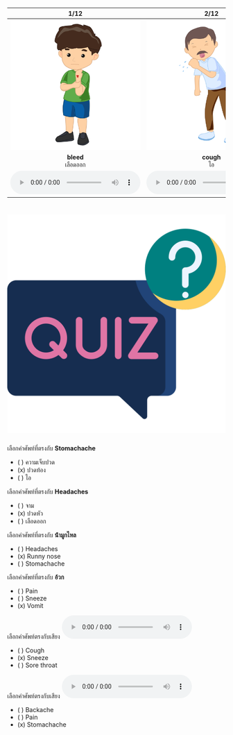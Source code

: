 <div class="carrousel">


|1/12|2/12|3/12|4/12|5/12|6/12|7/12|8/12|9/12|10/12|11/12|12/12|
| :----: | :----: | :----: | :----: | :----: | :----: | :----: | :----: | :----: | :----: | :----: | :----: |
|![](/media/img/disease__bleed.svg)|![](/media/img/disease__cough.svg)|![](/media/img/disease__stomachache.svg)|![](/media/img/disease__sneeze.svg)|![](/media/img/disease__fever.svg)|![](/media/img/disease__pain.svg)|![](/media/img/disease__vomit.svg)|![](/media/img/disease__runny&#x20;nose.svg)|![](/media/img/disease__backache.svg)|![](/media/img/disease__headaches.svg)|![](/media/img/disease__sore&#x20;throat.svg)|![](/media/img/disease__hurt.svg)|
|**bleed**<br>เลือดออก|**cough**<br>ไอ|**stomachache**<br>ปวดท้อง|**sneeze**<br>จาม|**fever**<br>ไข้|**pain**<br>ความเจ็บปวด|**vomit**<br>อ้วก|**runny nose**<br>น้ํามูกไหล|**backache**<br>ปวดหลัง|**headaches**<br>ปวดหัว|**sore throat**<br>เจ็บคอ|**hurt**<br>เจ็บ|
|![](/media/audio/bleed.mp3)|![](/media/audio/cough.mp3)|![](/media/audio/stomachache.mp3)|![](/media/audio/sneeze.mp3)|![](/media/audio/fever.mp3)|![](/media/audio/pain.mp3)|![](/media/audio/vomit.mp3)|![](/media/audio/runny&#x20;nose.mp3)|![](/media/audio/backache.mp3)|![](/media/audio/headaches.mp3)|![](/media/audio/sore&#x20;throat.mp3)|![](/media/audio/hurt.mp3)|

</div>



# ![icon](/media/icons/quiz.svg) 


 เลือกคำศัพท์ที่ตรงกับ **Stomachache**
 - ( ) ความเจ็บปวด
 - (x) ปวดท้อง
 - ( ) ไอ

 เลือกคำศัพท์ที่ตรงกับ **Headaches**
 - ( ) จาม
 - (x) ปวดหัว
 - ( ) เลือดออก

 เลือกคำศัพท์ที่ตรงกับ **น้ํามูกไหล**
 - ( ) Headaches
 - (x) Runny nose
 - ( ) Stomachache

 เลือกคำศัพท์ที่ตรงกับ **อ้วก**
 - ( ) Pain
 - ( ) Sneeze
 - (x) Vomit

เลือกคำศัพท์ตรงกับเสียง ![](/media/audio/sneeze.mp3) 
 - ( ) Cough
 - (x) Sneeze
 - ( ) Sore throat


เลือกคำศัพท์ตรงกับเสียง ![](/media/audio/stomachache.mp3) 
 - ( ) Backache
 - ( ) Pain
 - (x) Stomachache

